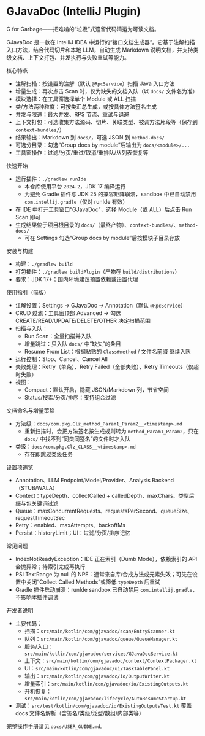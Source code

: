 # GJavaDoc (IntelliJ Plugin)
G for Garbage——把难啃的“垃圾”式遗留代码清运为可读文档。

GJavaDoc 是一款在 IntelliJ IDEA 中运行的“接口文档生成器”。它基于注解扫描入口方法，结合代码切片和本地 LLM，自动生成 Markdown 说明文档，并支持类级文档、上下文打包、并发执行与失败重试等能力。

核心特点
- 注解扫描：按设置的注解（默认 `@RpcService`）扫描 Java 入口方法
- 增量生成：再次点击 Scan 时，仅为缺失的文档入队（以 `docs/` 文件名为准）
- 模块选择：在工具窗选择单个 Module 或 ALL 扫描
- 类/方法两种粒度：可按类汇总生成，或按具体方法签名生成
- 并发与限速：最大并发、RPS 节流、重试与退避
- 上下文打包：可选收集方法源码、切片、关联类型、被调方法片段等（保存到 `context-bundles/`）
- 结果输出：Markdown 到 `docs/`，可选 JSON 到 `method-docs/`
- 可选分目录：勾选“Group docs by module”后输出为 `docs/<module>/...`
- 工具窗操作：过滤/分页/重试/取消/重排队/从列表恢复等

快速开始
- 运行插件：`./gradlew runIde`
  - 本仓库使用平台 `2024.2`，JDK 17 编译运行
  - 为避免 Gradle 插件与 JDK 25 的兼容矩阵崩溃，sandbox 中已自动禁用 `com.intellij.gradle`（仅对 runIde 有效）
- 在 IDE 中打开工具窗口“GJavaDoc”，选择 Module（或 ALL）后点击 Run Scan 即可
- 生成结果位于项目根目录的 `docs/`（最终产物）、`context-bundles/`、`method-docs/`
  - 可在 Settings 勾选“Group docs by module”后按模块子目录存放

安装与构建
- 构建：`./gradlew build`
- 打包插件：`./gradlew buildPlugin`（产物在 `build/distributions`）
- 要求：JDK 17+；国内环境建议预置依赖或设置代理

使用指引（简版）
- 注解设置：Settings → GJavaDoc → Annotation（默认 `@RpcService`）
- CRUD 过滤：工具窗顶部 Advanced → 勾选 CREATE/READ/UPDATE/DELETE/OTHER 决定扫描范围
- 扫描与入队：
  - Run Scan：全量扫描并入队
  - 增量跳过：只入队 `docs/` 中“缺失”的条目
  - Resume From List：根据粘贴的 `Class#method` / 文件名前缀 继续入队
- 运行控制：Stop、Cancel、Cancel All
- 失败处理：Retry（单条）、Retry Failed（全部失败）、Retry Timeouts（仅超时失败）
- 视图：
  - Compact：默认开启，隐藏 JSON/Markdown 列，节省空间
  - Status/搜索/分页/排序：支持组合过滤

文档命名与增量策略
- 方法级：`docs/com.pkg.Clz_method_Param1_Param2__<timestamp>.md`
  - 重新扫描时，会把方法签名按生成规则转为 `method_Param1_Param2`，只在 `docs/` 中找不到“同类同签名”的文件时才入队
- 类级：`docs/com.pkg.Clz_CLASS__<timestamp>.md`
  - 存在即跳过类级任务

设置项速览
- Annotation、LLM Endpoint/Model/Provider、Analysis Backend（STUB/WALA）
- Context：typeDepth、collectCalled + calledDepth、maxChars、类型后缀与包关键词过滤
- Queue：maxConcurrentRequests、requestsPerSecond、queueSize、requestTimeoutSec
- Retry：enabled、maxAttempts、backoffMs
- Persist：historyLimit；UI：过滤/分页/排序记忆

常见问题
- IndexNotReadyException：IDE 正在索引（Dumb Mode），依赖索引的 API 会抛异常；待索引完成再执行
- PSI TextRange 为 null 的 NPE：通常来自库/合成方法或元素失效；可先在设置中关闭“Collect Called Methods”或降低 `typeDepth` 后重试
- Gradle 插件启动崩溃：runIde sandbox 已自动禁用 `com.intellij.gradle`，不影响本插件调试

开发者说明
- 主要代码：
  - 扫描：`src/main/kotlin/com/gjavadoc/scan/EntryScanner.kt`
  - 队列：`src/main/kotlin/com/gjavadoc/queue/QueueManager.kt`
  - 服务/入口：`src/main/kotlin/com/gjavadoc/services/GJavaDocService.kt`
  - 上下文：`src/main/kotlin/com/gjavadoc/context/ContextPackager.kt`
  - UI：`src/main/kotlin/com/gjavadoc/ui/TaskTablePanel.kt`
  - 输出：`src/main/kotlin/com/gjavadoc/io/OutputWriter.kt`
  - 增量索引：`src/main/kotlin/com/gjavadoc/io/ExistingOutputs.kt`
  - 开机恢复：`src/main/kotlin/com/gjavadoc/lifecycle/AutoResumeStartup.kt`
- 测试：`src/test/kotlin/com/gjavadoc/io/ExistingOutputsTest.kt` 覆盖 docs 文件名解析（含签名/类级/泛型/数组/内部类等）

完整操作手册请见 `docs/USER_GUIDE.md`。
